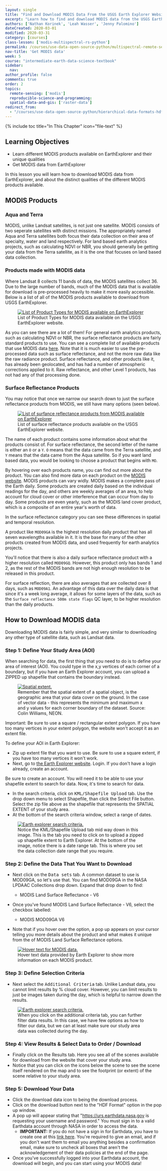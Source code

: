 ```yaml
---
layout: single
title: "Find and Download MODIS Data From the USGS Earth Explorer Website"
excerpt: "Learn how to find and download MODIS data from the USGS Earth Explorer website."
authors: ['Nathan Korinek', 'Leah Wasser', 'Jenny Palomino']
dateCreated: 2020-03-01
modified: 2020-03-31
category: [courses]
class-lesson: ['modis-multispectral-rs-python']
permalink: /courses/use-data-open-source-python/multispectral-remote-sensing/modis-data-in-python/download-modis-hdf4-data
nav-title: 'Get MODIS data'
week: 5
course: "intermediate-earth-data-science-textbook"
sidebar:
  nav:
author_profile: false
comments: true
order: 2
topics:
  remote-sensing: ['modis']
  reproducible-science-and-programming:
  spatial-data-and-gis: ['raster-data']
redirect_from: 
  - "/courses/use-data-open-source-python/hierarchical-data-formats-hdf/intro-to-hdf4/download-hdf4-data"
---
```


{% include toc title="In This Chapter" icon="file-text" %}

<div class='notice--success' markdown="1">


## <i class="fa fa-graduation-cap" aria-hidden="true"></i> Learning Objectives

* Learn different MODIS products available on EarthExplorer and their unique qualities
* Get MODIS data from EarthExplorer

</div>

In this lesson you will learn how to download MODIS data from EarthExplorer, and about the distinct qualities of the different MODIS products available.


## MODIS Products

### Aqua and Terra

MODIS, unlike Landsat satellites, is not just one satellite. MODIS consists of two seperate satellites with distinct missions. The appropriately named Aqua and Terra satellites both focus their data collection on their area of specialty, water and land respectively. For land based earth analytics projects, such as calculating NDVI or NBR, you should generally be getting your data from the Terra satellite, as it is the one that focuses on land based data collection.

### Products made with MODIS data

Where Landsat 8 collects 11 bands of data, the MODIS satellites collect 36. Due to the large number of bands, much of the MODIS data that is available for download is pre-processed heavily to make it more easily accessible. Below is a list of all of the MODIS products available to download from USGS EarthExplorer. 


<figure>
   <a href="{{ site.url }}/images/earth-analytics/remote-sensing/hdf4-list-of-dataset.png">
   <img src="{{ site.url }}/images/earth-analytics/remote-sensing/hdf4-list-of-dataset.png" alt="List of Product Types for MODIS available on EarthExplorer">
    </a>
   <figcaption>List of Product Types for MODIS data available on the USGS EarthExplorer website.  
   </figcaption>
</figure>


As you can see there are a lot of them! For general earth analytics products, such as calculating NDVI or NBR, the surface reflectance products are fairly standard products to use. You can see a complete list of available products that use MODIS data <a href="https://modis.gsfc.nasa.gov/data/dataprod/" target="_blank">here</a>. Note that it is much easier to use the pre-processed data such as surface reflectance, and not the more raw data like the raw radiance product. Surface reflectance, and other products like it, has already been geolocated, and has had a number of atmospheric corrections applied to it. Raw reflectance, and other Level 1 products, has not had any of that processing done.

### Surface Reflectance Products

You may notice that once we narrow our search down to just the surface reflectance products from MODIS, we still have many options (seen below). 


<figure>
   <a href="{{ site.url }}/images/earth-analytics/remote-sensing/hdf4-list-of-surf-refl.png">
   <img src="{{ site.url }}/images/earth-analytics/remote-sensing/hdf4-list-of-surf-refl.png" alt="List of surfance reflectance products from MODIS available on EarthExplorer">
    </a>
   <figcaption>List of surface reflectance products available on the USGS EarthExplorer website.  
   </figcaption>
</figure>


The name of each product contains some information about what the products consist of. For surface reflectance, the second letter of the name is either an `O` or a `Y`. `O` means that the data came from the Terra satellite, and `Y` means that the data came from the Aqua satellite. So if you want land based data, you would be looking to choose a product that begins with `MO`.

By hovering over each products name, you can find out more about the product. You can also find more data on each product on the <a href="https://modis.gsfc.nasa.gov/data/dataprod/mod09.php" target="_blank">MODIS website</a>. MODIS products can vary widly. MODIS makes a complete pass of the Earth daily. Some products are created daily based on the individual readings for the day, and others are weekly averages of an area, to help account for cloud cover or other interference that can occur from day to day. Some products are even yearly, such as the MODIS land cover product, which is a composite of an entire year's worth of data. 

In the surface reflectance category you can see these differences in spatial and temporal resolution. 

A product like `MOD09GA` is the highest resolution daily product that has all seven wavelengths available in it. It is the base for many of the other products created from MODIS data, and used frequently for earth analytics projects.

You'll notice that there is also a daily surface reflectance product with a higher resolution called `MOD09GQ`. However, this product only has bands 1 and 2, as the rest of the MODIS bands are not high enough resolution to be released in this product. 

For surface reflection, there are also averages that are collected over 8 days, such as `MOD09A1`. An advantage of this data over the daily data is that since it's a week long average, it allows for some layers of the data, such as the `Surface reflectance 500m state flags` QC layer, to be higher resolution than the daily products. 

## How to Download MODIS data

Downloading MODIS data is fairly simple, and very similar to downloading any other type of satellite data, such as Landsat data. 


### Step 1: Define Your Study Area (AOI)

When searching for data, the first thing that you need to do is to define your
area of interest (AOI). You could type in the x,y vertices of each corner of a boundary,
but if you have an Earth Explorer account, you can upload a ZIPPED up shapefile that
contains the boundary instead.

<figure>
    <a href="{{ site.url }}/images/earth-analytics/spatial-data/spatial-extent.png">
    <img src="{{ site.url }}/images/earth-analytics/spatial-data/spatial-extent.png" alt="Spatial extent.">
    </a>
    <figcaption>Remember that the spatial extent of a spatial object, is the geographic area that
    your data cover on the ground. In the case of vector data - this represents
    the minimum and maximum x and y values for each corner boundary of the dataset.
    Source: Colin Williams, NEON.
    </figcaption>
</figure>

Important: Be sure to use a square / rectangular extent polygon. If you
have too many vertices in your extent polygon, the website won't accept it as an
extent file.

To define your AOI in Earth Explorer:

* Zip up extent file that you want to use. Be sure to use a square extent, if you
have too many vertices it won't work.
* Next, go to <a href="http://earthexplorer.usgs.gov" target="_blank">the Earth Explorer website</a>. Login. If you don't have a login already, create an account.

Be sure to create an account. You will need it to be able to use your shapefile
extent to search for data. Now, it's time to search for data.

* In the search criteria, click on <kbd>KML/Shapefile Upload</kbd> tab. Use the drop down menu to select <kdb>Shapefile</kdb>, than click the <kdb>Select File</kdb> button. Select the zip file above as the shapefile that represents the SPATIAL EXTENT of your study area.
* At the bottom of the search criteria window, select a range of dates. 

<figure>
    <a href="{{ site.url }}/images/earth-analytics/remote-sensing/hdf4-aoi-selection.png">
    <img src="{{ site.url }}/images/earth-analytics/remote-sensing/hdf4-aoi-selection.png" alt="Earth explorer search criteria.">
    </a>
    <figcaption> Notice the KML/Shapefile Upload tab mid way down in this image. This is the tab
    you need to click on to upload a zipped up shapefile extent to Earth Explorer.
    At the bottom of the image, notice there is a date range tab. This is where
    you set the data collection date range that you require. 
    </figcaption>
</figure>

### Step 2: Define the Data That You Want to Download


* Next click on the <kbd>Data sets</kbd> tab. A common dataset to use is MOD09GA, so let's use that. You can find MOD09GA in the NASA LPDAAC Collections drop down. Expand that drop down to find:
  * MODIS Land Surface Reflectance - V6
  
* Once you've found MODIS Land Surface Reflectance - V6, select the checkbox labelled:
    * MODIS MOD09GA V6

* Note that if you hover over the option, a pop up appears on your cursor telling you more details about the product and what makes it unique from the of MODIS Land Surface Reflectance options. 
  

<figure>
    <a href="{{ site.url }}/images/earth-analytics/remote-sensing/hdf4-MODIS-info.png">
   <img src="{{ site.url }}/images/earth-analytics/remote-sensing/hdf4-MODIS-info.png" alt="Hover text for MODIS data.">
    </a>
    <figcaption>Hover text data provided by Earth Explorer to show more information on each MODIS product.
    </figcaption>
</figure>


### Step 3: Define Selection Criteria

* Next select the <kbd>Additional Criteria</kbd> tab. Unlike Landsat data, you cannot limit results by % cloud cover. However, you can limit results to just be images taken during the day, which is helpful to narrow down the results.


<figure>
    <a href="{{ site.url }}/images/earth-analytics/remote-sensing/hdf4-additional-criteria.png">
    <img src="{{ site.url }}/images/earth-analytics/remote-sensing/hdf4-additional-criteria.png" alt="Earth explorer search criteria.">
    </a>
    <figcaption>When you click on the additional criteria tab, you can further filter data results. In this case, we have few options as how to filter our data, but we can at least make sure our study area data was collected during the day. 
    </figcaption>
</figure>


### Step 4: View Results & Select Data to Order / Download

* Finally click on the Results tab. Here you see all of the scenes available for download from the website that cover your study area.
* Notice that you can click on the icons below the scene to see the scene itself rendered on the map and to see the footprint (or extent) of the scene relative to your study area. 


### Step 5: Download Your Data

* Click the <i class="fa fa-download" aria-hidden="true"></i> download data icon to being the download process.
* Click on the download button next to the "HDF Format" option in the pop up window.
* A pop up will appear stating that "https://urs.earthdata.nasa.gov is requesting your username and password." You must sign in to a valid Earthdata account through NASA in order to access the data. 
    * **IMPORTANT:** If you do not have a sign in for Earthdata, you have to create one at this <a href="https://urs.earthdata.nasa.gov//users/new">link here</a>. You're required to give an email, and if you don't want them to email you anything besides a confirmation email, make sure to uncheck all boxes that aren't the acknowledgement of their data policies at the end of the page. 
* Once you've successfully logged into your Earthdata account, the download will begin, and you can start using your MODIS data! 
